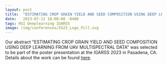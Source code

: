 ```yaml
---
layout: post
title:  "ESTIMATING CROP GRAIN YIELD AND SEED COMPOSITION USING DEEP LEARNING FROM UAV MULTISPECTRAL DATA @ IGARSS 2023"
date:   2023-07-12 18:00:00 -0400
tags: HSI Deeplearning IGARSS
image: /img/conferences/IG23_Logo_Pill.svg
---
```

Our abstract "ESTIMATING CROP GRAIN YIELD AND SEED COMPOSITION USING DEEP LEARNING FROM UAV MULTISPECTRAL DATA" was selected to be part of the poster presentation at the IGARSS 2023 in Pasadena, CA.
Details about the work can be found [here](https://2023.ieeeigarss.org/view_paper.php?PaperNum=5502).


